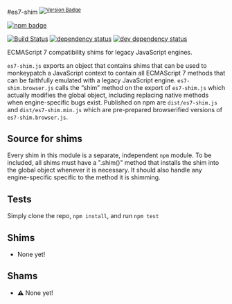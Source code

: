 #es7-shim <sup>[![Version Badge][2]][1]</sup>

[![npm badge][9]][1]

[![Build Status][3]][4] [![dependency status][5]][6]  [![dev dependency status][7]][8]

ECMAScript 7 compatibility shims for legacy JavaScript engines.

`es7-shim.js` exports an object that contains shims that can be used to monkeypatch a JavaScript context to contain all ECMAScript 7 methods that can be faithfully emulated with a legacy JavaScript engine.
`es7-shim.browser.js` calls the “shim” method on the export of `es7-shim.js` which actually modifies the global object, including replacing native methods when engine-specific bugs exist.
Published on npm are `dist/es7-shim.js` and `dist/es7-shim.min.js` which are pre-prepared browserified versions of `es7-shim.browser.js`.

## Source for shims
Every shim in this module is a separate, independent `npm` module.
To be included, all shims must have a ".shim()" method that installs the shim into the global object whenever it is necessary. It should also handle any engine-specific specific to the method it is shimming.

## Tests
Simply clone the repo, `npm install`, and run `npm test`

## Shims

* None yet!

## Shams

* :warning: None yet!

[1]: https://npmjs.org/package/es7-shim
[2]: http://vb.teelaun.ch/es-shims/es7-shim.svg
[3]: https://travis-ci.org/es-shims/es7-shim.svg
[4]: https://travis-ci.org/es-shims/es7-shim
[5]: https://david-dm.org/es-shims/es7-shim.png
[6]: https://david-dm.org/es-shims/es7-shim
[7]: https://david-dm.org/es-shims/es7-shim/dev-status.png
[8]: https://david-dm.org/es-shims/es7-shim#info=devDependencies
[9]: https://nodei.co/npm/es7-shim.png?downloads=true&stars=true

